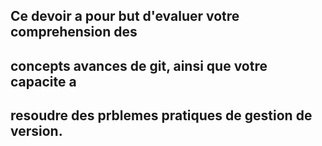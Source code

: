 ## Ce devoir a pour but d'evaluer votre comprehension des
## concepts avances de git, ainsi que votre capacite a
## resoudre des prblemes pratiques de gestion de version.

